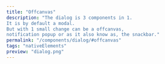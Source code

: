 ```yaml
---
title: "Offcanvas"
description: "The dialog is 3 components in 1.
It is by default a modal.
But with 1 small change can be a offcanvas,
notification popup or as it also know as, the snackbar."
permalink: "/components/dialog/#offcanvas"
tags: "nativeElements"
preview: "dialog.png"
---
```

